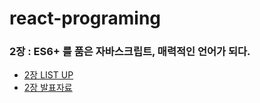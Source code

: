 # react-programing

### 2장 : ES6+ 를 품은 자바스크립트, 매력적인 언어가 되다.
- [2장 LIST UP](./md/2장_단어정리.md)
- [2장 발표자료](./md/2장_발표자료.md)